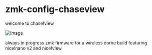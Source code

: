 # zmk-config-chaseview
welcome to chase!view

![image](https://github.com/chase-hunter/zmk-config-chaseview/assets/122387925/4fa07c1e-f1ad-4073-a915-d1deb7147ee8)

always in progress zmk firmware for a wireless corne build featuring nice!nano v2 and nice!view
